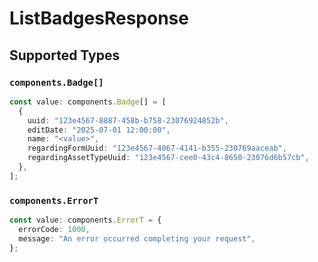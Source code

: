 # ListBadgesResponse


## Supported Types

### `components.Badge[]`

```typescript
const value: components.Badge[] = [
  {
    uuid: "123e4567-8887-458b-b758-23076924852b",
    editDate: "2025-07-01 12:00:00",
    name: "<value>",
    regardingFormUuid: "123e4567-4067-4141-b355-230769aaceab",
    regardingAssetTypeUuid: "123e4567-cee0-43c4-8650-23076d6b57cb",
  },
];
```

### `components.ErrorT`

```typescript
const value: components.ErrorT = {
  errorCode: 1000,
  message: "An error occurred completing your request",
};
```

